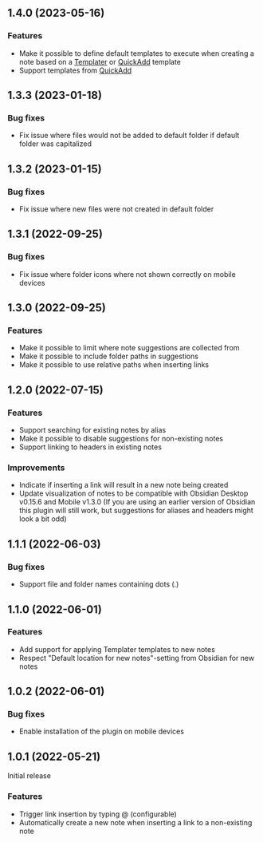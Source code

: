 ## 1.4.0 (2023-05-16)
### Features
- Make it possible to define default templates to execute when creating a note based on a [Templater](https://github.com/SilentVoid13/Templater) or [QuickAdd](https://github.com/chhoumann/quickadd) template
- Support templates from [QuickAdd](https://github.com/chhoumann/quickadd)

## 1.3.3 (2023-01-18)

### Bug fixes
- Fix issue where files would not be added to default folder if default folder was capitalized

## 1.3.2 (2023-01-15)

### Bug fixes
- Fix issue where new files were not created in default folder

## 1.3.1 (2022-09-25)

### Bug fixes
- Fix issue where folder icons where not shown correctly on mobile devices 

## 1.3.0 (2022-09-25)

### Features
- Make it possible to limit where note suggestions are collected from
- Make it possible to include folder paths in suggestions
- Make it possible to use relative paths when inserting links

## 1.2.0 (2022-07-15)

### Features
- Support searching for existing notes by alias
- Make it possible to disable suggestions for non-existing notes
- Support linking to headers in existing notes

### Improvements
- Indicate if inserting a link will result in a new note being created
- Update visualization of notes to be compatible with Obsidian Desktop v0.15.6 and Mobile v1.3.0 (If you are using an earlier version of Obsidian this plugin will still work, but suggestions for aliases and headers might look a bit odd)

## 1.1.1 (2022-06-03)

### Bug fixes
- Support file and folder names containing dots (.)

## 1.1.0 (2022-06-01)

### Features
- Add support for applying Templater templates to new notes
- Respect "Default location for new notes"-setting from Obsidian for new notes

## 1.0.2 (2022-06-01)

### Bug fixes
- Enable installation of the plugin on mobile devices

## 1.0.1 (2022-05-21)
Initial release

### Features
- Trigger link insertion by typing @ (configurable)
- Automatically create a new note when inserting a link to a non-existing note
